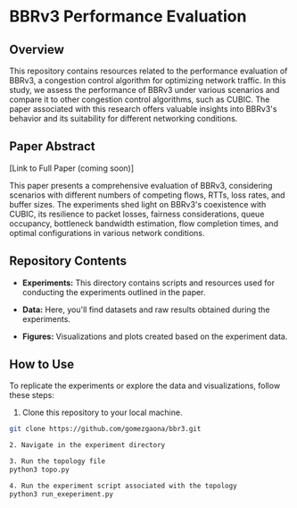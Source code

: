 # BBRv3 Performance Evaluation

## Overview

This repository contains resources related to the performance evaluation of BBRv3, a congestion control algorithm for optimizing network traffic. In this study, we assess the performance of BBRv3 under various scenarios and compare it to other congestion control algorithms, such as CUBIC. The paper associated with this research offers valuable insights into BBRv3's behavior and its suitability for different networking conditions.

## Paper Abstract

[Link to Full Paper (coming soon)]

This paper presents a comprehensive evaluation of BBRv3, considering scenarios with different numbers of competing flows, RTTs, loss rates, and buffer sizes. The experiments shed light on BBRv3's coexistence with CUBIC, its resilience to packet losses, fairness considerations, queue occupancy, bottleneck bandwidth estimation, flow completion times, and optimal configurations in various network conditions. 

## Repository Contents

- **Experiments:** This directory contains scripts and resources used for conducting the experiments outlined in the paper.

- **Data:** Here, you'll find datasets and raw results obtained during the experiments.

- **Figures:** Visualizations and plots created based on the experiment data.

## How to Use

To replicate the experiments or explore the data and visualizations, follow these steps:

1. Clone this repository to your local machine.

```bash
git clone https://github.com/gomezgaona/bbr3.git

2. Navigate in the experiment directory

3. Run the topology file
python3 topo.py

4. Run the experiment script associated with the topology
python3 run_exeperiment.py
